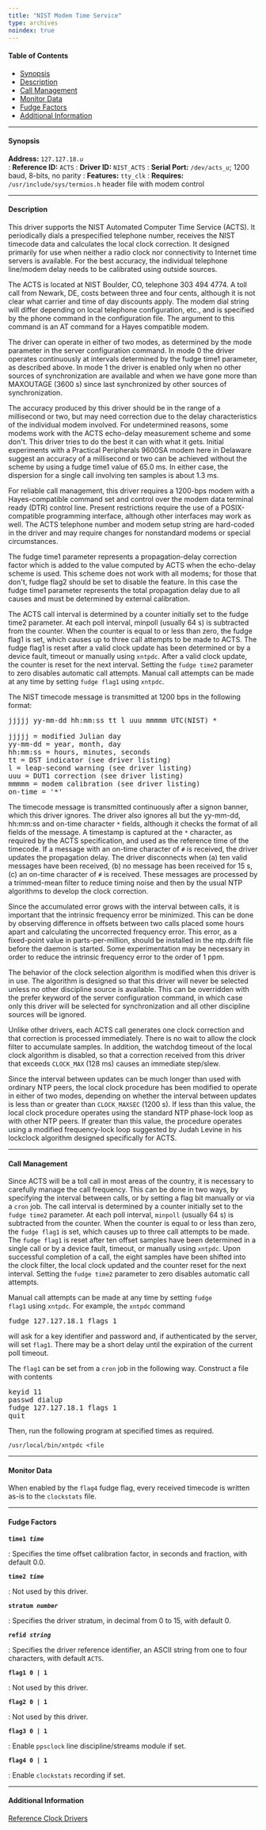```yaml
---
title: "NIST Modem Time Service"
type: archives
noindex: true
---
```


#### Table of Contents

*   [Synopsis](/documentation/3-5.93e/driver18/#synopsis)
*   [Description](/documentation/3-5.93e/driver18/#description)
*   [Call Management](/documentation/3-5.93e/driver18/#call-management)
*   [Monitor Data](/documentation/3-5.93e/driver18/#monitor-data)
*   [Fudge Factors](/documentation/3-5.93e/driver18/#fudge-factors)
*   [Additional Information](/documentation/3-5.93e/driver18/#additional-information)

* * *

#### Synopsis

**Address:** <code>127.127.18._u_</code>  
: **Reference ID:** <code>ACTS</code>
: **Driver ID:** <code>NIST_ACTS</code>
: **Serial Port:** <code>/dev/acts\__u_</code>; 1200 baud, 8-bits, no parity
: **Features:** <code>tty_clk</code>
: **Requires:** <code>/usr/include/sys/termios.h</code> header file with modem control

* * *

#### Description

This driver supports the NIST Automated Computer Time Service (ACTS). It periodically dials a prespecified telephone number, receives the NIST timecode data and calculates the local clock correction. It designed primarily for use when neither a radio clock nor connectivity to Internet time servers is available. For the best accuracy, the individual telephone line/modem delay needs to be calibrated using outside sources.

The ACTS is located at NIST Boulder, CO, telephone 303 494 4774. A toll call from Newark, DE, costs between three and four cents, although it is not clear what carrier and time of day discounts apply. The modem dial string will differ depending on local telephone configuration, etc., and is specified by the phone command in the configuration file. The argument to this command is an AT command for a Hayes compatible modem.

The driver can operate in either of two modes, as determined by the mode parameter in the server configuration command. In mode 0 the driver operates continuously at intervals determined by the fudge time1 parameter, as described above. In mode 1 the driver is enabled only when no other sources of synchronization are available and when we have gone more than MAXOUTAGE (3600 s) since last synchronized by other sources of synchronization.

The accuracy produced by this driver should be in the range of a millisecond or two, but may need correction due to the delay characteristics of the individual modem involved. For undetermined reasons, some modems work with the ACTS echo-delay measurement scheme and some don't. This driver tries to do the best it can with what it gets. Initial experiments with a Practical Peripherals 9600SA modem here in Delaware suggest an accuracy of a millisecond or two can be achieved without the scheme by using a fudge time1 value of 65.0 ms. In either case, the dispersion for a single call involving ten samples is about 1.3 ms.

For reliable call management, this driver requires a 1200-bps modem with a Hayes-compatible command set and control over the modem data terminal ready (DTR) control line. Present restrictions require the use of a POSIX-compatible programming interface, although other interfaces may work as well. The ACTS telephone number and modem setup string are hard-coded in the driver and may require changes for nonstandard modems or special circumstances.

The fudge time1 parameter represents a propagation-delay correction factor which is added to the value computed by ACTS when the echo-delay scheme is used. This scheme does not work with all modems; for those that don't, fudge flag2 should be set to disable the feature. In this case the fudge time1 parameter represents the total propagation delay due to all causes and must be determined by external calibration.

The ACTS call interval is determined by a counter initially set to the fudge time2 parameter. At each poll interval, minpoll (usually 64 s) is subtracted from the counter. When the counter is equal to or less than zero, the fudge flag1 is set, which causes up to three call attempts to be made to ACTS. The fudge flag1 is reset after a valid clock update has been determined or by a device fault, timeout or manually using `xntpdc`. After a valid clock update, the counter is reset for the next interval. Setting the `fudge time2` parameter to zero disables automatic call attempts. Manual call attempts can be made at any time by setting `fudge flag1` using <code>xntpdc</code>.

The NIST timecode message is transmitted at 1200 bps in the following format:

<pre>
jjjjj yy-mm-dd hh:mm:ss tt l uuu mmmmm UTC(NIST) *

jjjjj = modified Julian day
yy-mm-dd = year, month, day
hh:mm:ss = hours, minutes, seconds
tt = DST indicator (see driver listing)
l = leap-second warning (see driver listing)
uuu = DUT1 correction (see driver listing)
mmmmm = modem calibration (see driver listing)
on-time = '*'
</pre>

The timecode message is transmitted continuously after a signon banner, which this driver ignores. The driver also ignores all but the yy-mm-dd, hh:mm:ss and on-time character `*` fields, although it checks the format of all fields of the message. A timestamp is captured at the `*` character, as required by the ACTS specification, and used as the reference time of the timecode. If a message with an on-time character of `#` is received, the driver updates the propagation delay. The driver disconnects when (a) ten valid messages have been received, (b) no message has been received for 15 s, (c) an on-time character of `#` is received. These messages are processed by a trimmed-mean filter to reduce timing noise and then by the usual NTP algorithms to develop the clock correction.

Since the accumulated error grows with the interval between calls, it is important that the intrinsic frequency error be minimized. This can be done by observing difference in offsets between two calls placed some hours apart and calculating the uncorrected frequency error. This error, as a fixed-point value in parts-per-million, should be installed in the ntp.drift file before the daemon is started. Some experimentation may be necessary in order to reduce the intrinsic frequency error to the order of 1 ppm.

The behavior of the clock selection algorithm is modified when this driver is in use. The algorithm is designed so that this driver will never be selected unless no other discipline source is available. This can be overridden with the prefer keyword of the server configuration command, in which case only this driver will be selected for synchronization and all other discipline sources will be ignored.

Unlike other drivers, each ACTS call generates one clock correction and that correction is processed immediately. There is no wait to allow the clock filter to accumulate samples. In addition, the watchdog timeout of the local clock algorithm is disabled, so that a correction received from this driver that exceeds <code>CLOCK_MAX</code> (128 ms) causes an immediate step/slew.

Since the interval between updates can be much longer than used with ordinary NTP peers, the local clock procedure has been modified to operate in either of two modes, depending on whether the interval between updates is less than or greater than <code>CLOCK_MAXSEC</code> (1200 s). If less than this value, the local clock procedure operates using the standard NTP phase-lock loop as with other NTP peers. If greater than this value, the procedure operates using a modified frequency-lock loop suggested by Judah Levine in his lockclock algorithm designed specifically for ACTS.

* * *

#### Call Management

Since ACTS will be a toll call in most areas of the country, it is necessary to carefully manage the call frequency. This can be done in two ways, by specifying the interval between calls, or by setting a flag bit manually or via a <code>cron</code> job. The call interval is determined by a counter initially set to the <code>fudge time2</code> parameter. At each poll interval, <code>minpoll</code> (usually 64 s) is subtracted from the counter. When the counter is equal to or less than zero, the <code>fudge flag1</code> is set, which causes up to three call attempts to be made. The <code>fudge flag1</code> is reset after ten offset samples have been determined in a single call or by a device fault, timeout, or manually using <code>xntpdc</code>. Upon successful completion of a call, the eight samples have been shifted into the clock filter, the local clock updated and the counter reset for the next interval. Setting the <code>fudge time2</code> parameter to zero disables automatic call attempts.

Manual call attempts can be made at any time by setting <code>fudge flag1</code> using <code>xntpdc</code>. For example, the <code>xntpdc</code> command

<pre>
fudge 127.127.18.1 flags 1
</pre>

will ask for a key identifier and password and, if authenticated by the server, will set <code>flag1</code>. There may be a short delay until the expiration of the current poll timeout.

The <code>flag1</code> can be set from a <code>cron</code> job in the following way. Construct a file with contents

<pre>keyid 11
passwd dialup
fudge 127.127.18.1 flags 1
quit
</pre>

Then, run the following program at specified times as required.

`/usr/local/bin/xntpdc <file`

* * *

#### Monitor Data

When enabled by the <code>flag4</code> fudge flag, every received timecode is written as-is to the <code>clockstats</code> file.

* * *

#### Fudge Factors

<code>**time1 _time_**</code>

: Specifies the time offset calibration factor, in seconds and fraction, with default 0.0.

<code>**time2 _time_**</code>

: Not used by this driver.

<code>**stratum _number_**</code>

: Specifies the driver stratum, in decimal from 0 to 15, with default 0.

<code>**refid _string_**</code>

: Specifies the driver reference identifier, an ASCII string from one to four characters, with default <code>ACTS</code>.

<code>**flag1 0 | 1**</code>

: Not used by this driver.

<code>**flag2 0 | 1**</code>

: Not used by this driver.

<code>**flag3 0 | 1**</code>

: Enable <code>ppsclock</code> line discipline/streams module if set.

<code>**flag4 0 | 1**</code>

: Enable <code>clockstats</code> recording if set.

* * *

#### Additional Information

[Reference Clock Drivers](/documentation/3-5.93e/refclock/)